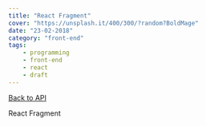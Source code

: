 ```yaml
---
title: "React Fragment"
cover: "https://unsplash.it/400/300/?random?BoldMage"
date: "23-02-2018"
category: "front-end"
tags:
    - programming
    - front-end
    - react
    - draft
---
```


<a href="/react-api">Back to API</a>

React Fragment